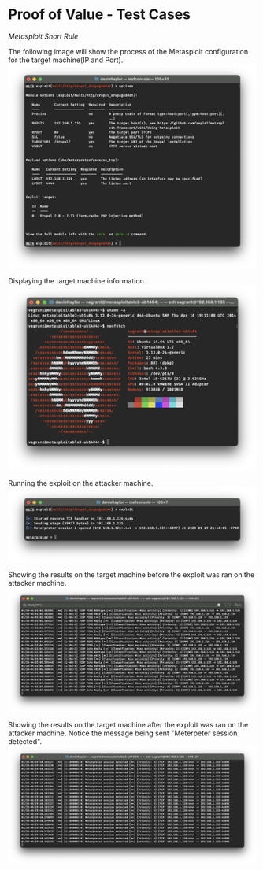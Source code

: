 # Proof of Value - Test Cases
*Metasploit Snort Rule*

The following image will show the process of the Metasploit configuration for the target machine(IP and Port).
![metasploit-config](images/Metasploit-config.png)

Displaying the target machine information.
![metasploit-config](images/target-machine-info.png)

Running the exploit on the attacker machine.
![metasploit-config](images/running-exploit.png)

Showing the results on the target machine before the exploit was ran on the attacker machine.
![metasploit-config](images/pre-metasploit-rule.png)

Showing the results on the target machine after the exploit was ran on the attacker machine. Notice the message being sent "Meterpeter session detected".
![metasploit-config](images/post-metasploit-rule.png)
